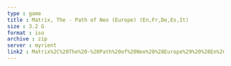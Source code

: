 ```yaml
---
type : game
title : Matrix, The - Path of Neo (Europe) (En,Fr,De,Es,It)
size : 3.2 G
format : iso
archive : zip
server : myrient
link2 : Matrix%2C%20The%20-%20Path%20of%20Neo%20%28Europe%29%20%28En%2CFr%2CDe%2CEs%2CIt%29
---
```

